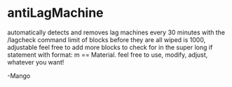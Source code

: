 # antiLagMachine
automatically detects and removes lag machines every 30 minutes with the /lagcheck command
limit of blocks before they are all wiped is 1000, adjustable
feel free to add more blocks to check for in the super long if statement with format:
m == Material.<Enter your material here>
feel free to use, modify, adjust, whatever you want!

-Mango
